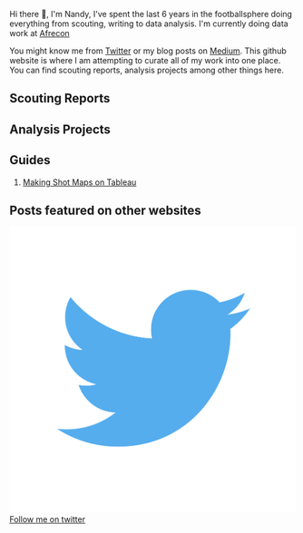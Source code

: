 Hi there 👋, I'm Nandy, I've spent the last 6 years in the footballsphere doing everything from scouting, writing to data analysis. I'm currently doing data work at [Afrecon](https://afreconscout.com/)

You might know me from [Twitter](https://twitter.com/nandy_sd) or my blog posts on [Medium](https://sagnikdas1.medium.com/). This github website is where I am attempting to curate all of my work into one place. You can find scouting reports, analysis projects among other things here. 

## Scouting Reports 

## Analysis Projects

## Guides 
1. [Making Shot Maps on Tableau](https://sagnikdas1.medium.com/tabguide-1-making-shot-maps-1c030f08393e) 

## Posts featured on other websites




![Twitter](assets/images/twt.png)
[Follow me on twitter](https://twitter.com/nandy_sd)
